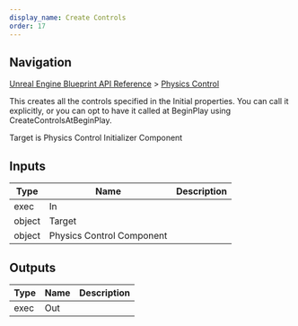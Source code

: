```yaml
---
display_name: Create Controls
order: 17
---
```

## Navigation

[Unreal Engine Blueprint API Reference](https://dev.epicgames.com/documentation/en-us/unreal-engine/BlueprintAPI) > [Physics Control](https://dev.epicgames.com/documentation/en-us/unreal-engine/BlueprintAPI/PhysicsControl)

This creates all the controls specified in the Initial properties. You can call it explicitly,
or you can opt to have it called at BeginPlay using CreateControlsAtBeginPlay.

Target is Physics Control Initializer Component

## Inputs

| Type | Name | Description |
| --- | --- | --- |
| exec | In |  |
| object | Target |  |
| object | Physics Control Component |  |

## Outputs

| Type | Name | Description |
| --- | --- | --- |
| exec | Out |  |
